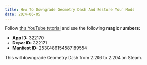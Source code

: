 ```yaml
---
title: How To Downgrade Geometry Dash And Restore Your Mods
date: 2024-06-05
---
```


Follow [this YouTube tutorial](https://youtu.be/44HBxzC_RTg) and use the following **magic numbers:**

- **App ID:** 322170
- **Depot ID:** 322171
- **Manifest ID:** 2530486154587189554

This will downgrade Geometry Dash from 2.206 to 2.204 on Steam.